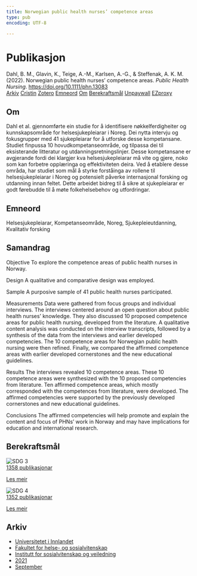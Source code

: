 ```yaml
---
title: Norwegian public health nurses’ competence areas
type: pub
encoding: UTF-8

---
```

<h1>Publikasjon</h1>
<article id="csl-bib-container-D8LWLQ9J" class="csl-bib-container">
  <div class="csl-bib-body"> <div class="csl-entry">Dahl, B. M., Glavin, K., Teige, A.-M., Karlsen, A.-G., &#38; Steffenak, A. K. M. (2022). Norwegian public health nurses’ competence areas. <i>Public Health Nursing</i>. <a href="https://doi.org/10.1111/phn.13083">https://doi.org/10.1111/phn.13083</a></div> </div>
  <div class="csl-bib-buttons">
    <a href="#taxonomy-article-D8LWLQ9J" alt="archive" class="csl-bib-button">Arkiv</a>
    <a href="https://app.cristin.no/results/show.jsf?id=1930433" alt="Cristin" class="csl-bib-button">Cristin</a>
    <a href="http://zotero.org/groups/5881554/items/D8LWLQ9J" alt="Zotero" class="csl-bib-button">Zotero</a>
    <a href="#keywords-article-D8LWLQ9J" alt="keywords" class="csl-bib-button">Emneord</a>
    <a href="#about-article-D8LWLQ9J" alt="about_pub" class="csl-bib-button">Om</a>
    <a href="#sdg-article-D8LWLQ9J" alt="sdg" class="csl-bib-button">Berekraftsmål</a>
    <a href="https://onlinelibrary.wiley.com/doi/pdfdirect/10.1111/phn.13083" alt="Unpaywall" class="csl-bib-button">Unpaywall</a>
    <a href="https://onlinelibrary.wiley.com/doi/pdfdirect/10.1111/phn.13083" alt="EZproxy" class="csl-bib-button">EZproxy</a>
  </div>
  <div id="csl-bib-meta-container-D8LWLQ9J"></div>
</article>
<div id="csl-bib-meta-D8LWLQ9J" class="csl-bib-meta">
  <article id="about-article-D8LWLQ9J" class="about_pub-article">
    <h1>Om</h1>
    Dahl et al. gjennomførte ein studie for å identifisere nøkkelferdigheiter og kunnskapsområde for helsesjukepleiarar i Noreg. Dei nytta intervju og fokusgrupper med 41 sjukepleiarar for å utforske desse kompetansane. Studiet finpussa 10 hovudkompetanseområde, og tilpassa dei til eksisterande litteratur og utdanningsretningslinjer. Desse kompetansane er avgjerande fordi dei klargjer kva helsesjukepleiarar må vite og gjere, noko som kan forbetre opplæringa og effektiviteten deira. Ved å etablere desse områda, har studiet som mål å styrke forståinga av rollene til helsesjukepleiarar i Noreg og potensielt påverke internasjonal forsking og utdanning innan feltet. Dette arbeidet bidreg til å sikre at sjukepleiarar er godt førebudde til å møte folkehelsebehov og utfordringar.
  </article>
  <article id="keywords-article-D8LWLQ9J" class="keywords-article">
    <h1>Emneord</h1>
    Helsesjukepleiarar, Kompetanseområde, Noreg, Sjukepleieutdanning, Kvalitativ forsking
  </article>
  <article id="abstract-article-D8LWLQ9J" class="abstract-article">
    <h1>Samandrag</h1>
    Objective 
To explore the competence areas of public health nurses in Norway. 
 
Design 
A qualitative and comparative design was employed. 
 
Sample 
A purposive sample of 41 public health nurses participated. 
 
Measurements 
Data were gathered from focus groups and individual interviews. The interviews centered around an open question about public health nurses’ knowledge. They also discussed 10 proposed competence areas for public health nursing, developed from the literature. A qualitative content analysis was conducted on the interview transcripts, followed by a synthesis of the data from the interviews and earlier developed competencies. The 10 competence areas for Norwegian public health nursing were then refined. Finally, we compared the affirmed competence areas with earlier developed cornerstones and the new educational guidelines. 
 
Results 
The interviews revealed 10 competence areas. These 10 competence areas were synthesized with the 10 proposed competencies from literature. Ten affirmed competence areas, which mostly corresponded with the competences from literature, were developed. The affirmed competencies were supported by the previously developed cornerstones and new educational guidelines. 
 
Conclusions 
The affirmed competencies will help promote and explain the content and focus of PHNs’ work in Norway and may have implications for education and international research.
  </article>
  <article id="sdg-article-D8LWLQ9J" class="sdg-article">
    <h1>Berekraftsmål</h1>
    <div class="sdg-container"><div id="sdg3" class="sdg">
        <img src="{{< params subfolder >}}images/sdg/sdg03_nn.png" class="image" alt="SDG 3">
        <div class="sdg-overlay">
          <a href="{{< params subfolder >}}nn/archive/?sdg=3#archive" class="sdg-publication-count"><span>1358</span> publikasjonar</a>
          <p><a href="https://fn.no/om-fn/fns-baerekraftsmaal/god-helse-og-livskvalitet?lang=nno-NO" class="sdg-read-more">Les meir</a></p>
        </div>
      </div> <div id="sdg4" class="sdg">
        <img src="{{< params subfolder >}}images/sdg/sdg04_nn.png" class="image" alt="SDG 4">
        <div class="sdg-overlay">
          <a href="{{< params subfolder >}}nn/archive/?sdg=4#archive" class="sdg-publication-count"><span>1352</span> publikasjonar</a>
          <p><a href="https://fn.no/om-fn/fns-baerekraftsmaal/god-utdanning?lang=nno-NO" class="sdg-read-more">Les meir</a></p>
        </div>
      </div></div>
  </article>
  <article id="taxonomy-article-D8LWLQ9J" class="taxonomy-article">
    <h1>Arkiv</h1>
    <ul>
      <li><a href="{{< params subfolder >}}nn/archive/?key=3DCRN523">Universitetet i Innlandet</a></li>
      <li><a href="{{< params subfolder >}}nn/archive/?key=IDKFS3MX">Fakultet for helse- og sosialvitenskap</a></li>
      <li><a href="{{< params subfolder >}}nn/archive/?key=CU4VFGCV">Institutt for sosialvitenskap og veiledning</a></li>
      <li><a href="{{< params subfolder >}}nn/archive/?key=2C96K84E">2021</a></li>
      <li><a href="{{< params subfolder >}}nn/archive/?key=2YTSACS2">September</a></li>
    </ul>
  </article>
</div>
